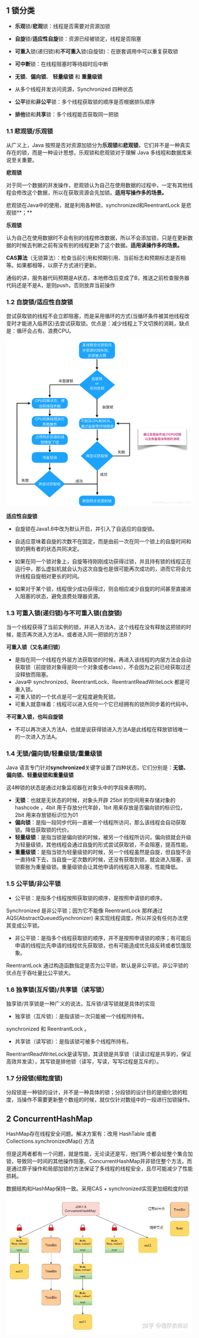 ## 1 锁分类

- **乐观**锁/**悲观**锁：线程是否需要对资源加锁
- **自旋**锁/**适应性自旋**锁：资源已经被锁定，线程是否阻塞
- **可重入**锁(递归锁)和**不可重入**锁(自旋锁)：在嵌套调用中可以重复获取锁
- **可中断**锁：在线程阻塞时等待超时后中断
- **无锁**、**偏向锁**、 **轻量级锁** 和 **重量级锁**

- 从多个线程并发访问资源，Synchronized 四种状态

- **公平**锁和**非公平**锁：多个线程获取锁的顺序是否根据排队顺序
- **排他**锁和**共享**锁：多个线程能否获取同一把锁

### 1.1 悲观锁/乐观锁

从广义上，Java 按照是否对资源加锁分为**乐观锁**和**悲观锁**，它们并不是一种真实存在的锁，而是一种设计思想，乐观锁和悲观锁对于理解 Java 多线程和数据库来说至关重要。

**悲观锁**

对于同一个数据的并发操作，悲观锁认为自己在使用数据的过程中，一定有其他线程会修改这个数据，所以在获取资源会先加锁。**适用写操作多的场景。**

悲观锁在Java中的使用，就是利用各种锁，synchronized和ReentrantLock 是悲观锁**；**



**乐观锁**

认为自己在使用数据时不会有别的线程修改数据，所以不会添加锁，只是在更新数据的时候去判断之前有没有别的线程更新了这个数据。**适用读操作多的场景。**

**CAS算法**（无锁算法）：检查当前引用和预期引用、当前标志和预期标志是否相等。如果都相等，以原子方式进行更新。

通俗的讲，服务器代码预期是A状态，本地修改后变成了B，推送之前检查服务器代码还是不是A，是则push，否则放弃当前操作



### 1.2 自旋锁/适应性自旋锁

尝试获取锁的线程不会立即阻塞，而是采用循环的方式(当循环条件被其他线程改变时才能进入临界区)去尝试获取锁。优点是：减少线程上下文切换的消耗，缺点是：循环会占有、浪费CPU。

![img](./img/1700831197975-70f37f61-4443-43f4-8c57-82825b86e830.png)

**适应性自旋锁**

- 自旋锁在Java1.6中改为默认开启，并引入了自适应的自旋锁。
- 自适应意味着自旋的次数不在固定，而是由前一次在同一个锁上的自旋时间和锁的拥有者的状态共同决定。

- 如果在同一个锁对象上，自旋等待刚刚成功获得过锁，并且持有锁的线程正在运行中，那么虚拟机就会认为这次自旋也是很可能再次成功的，进而它将会允许线程自旋相对更长的时间。
- 如果对于某个锁，线程很少成功获得过，则会相应减少自旋的时间甚至直接进入阻塞的状态，避免浪费处理器资源。

### 1.3 可重入锁(递归锁)与不可重入锁(自旋锁)

当一个线程获得了当前实例的锁，并进入方法A，这个线程在没有释放这把锁的时候，能否再次进入方法A，或者进入同一把锁的方法B？

**可重入锁（又名递归锁）**

- 是指在同一个线程在外层方法获取锁的时候，再进入该线程的内层方法会自动获取锁（前提锁对象得是同一个对象或者class），不会因为之前已经获取过还没释放而阻塞。
- Java中 synchronized、ReentrantLock、ReentrantReadWriteLock 都是可重入锁。
- 可重入锁的一个优点是可一定程度避免死锁。
- 可重入就意味着：线程可以进入任何一个它已经拥有的锁所同步着的代码中。

**不可重入锁，也叫自旋锁**

- 不可以再次进入方法A，也就是说获得锁进入方法A是此线程在释放锁钱唯一的一次进入方法A。

### 1.4 无锁/偏向锁/轻量级锁/重量级锁

Java 语言专门针对**synchronized**关键字设置了四种状态，它们分别是：**无锁、偏向锁、轻量级锁和重量级锁**

这4种锁的状态是通过对象监视器在对象头中的字段来表明的。

- **无锁**：也就是无状态的时候，对象头开辟 25bit 的空间用来存储对象的 hashcode ，4bit 用于存放分代年龄，1bit 用来存放是否偏向锁的标识位，2bit 用来存放锁标识位为01
- **偏向锁**：是指一段同步代码一直被一个线程所访问，那么该线程会自动获取锁。降低获取锁的代价。
- **轻量级锁**：是指当锁是偏向锁的时候，被另一个线程所访问，偏向锁就会升级为轻量级锁，其他线程会通过自旋的形式尝试获取锁，不会阻塞，提高性能。
- **重量级锁**：是指当锁为轻量级锁的时候，另一个线程虽然是自旋，但自旋不会一直持续下去，当自旋一定次数的时候，还没有获取到锁，就会进入阻塞，该锁膨胀为重量级锁。重量级锁会让其他申请的线程进入阻塞，性能降低。

### 1.5 公平锁/非公平锁

- 公平锁：是指多个线程按照获取锁的顺序，是按照申请锁的顺序。

Synchronized 是非公平锁；因为它不能像 ReentrantLock 那样通过AQS(AbstractQueuedSynchronizer) 来实现线程调度，所以并没有任何办法使其变成公平锁。

- 非公平锁：是指多个线程获取锁的顺序，并不是按照申请锁的顺序；有可能后申请的线程比先申请的线程优先获取锁，也有可能造成优先级反转或者饥饿现象。

ReentrantLock 通过构造函数指定是否为公平锁，默认是非公平锁。非公平锁的优点在于吞吐量比公平锁大。

### 1.6 独享锁(互斥锁)/共享锁（读写锁）

独享锁/共享锁是一种广义的说法，互斥锁/读写锁就是具体的实现

- 独享锁（互斥锁）：是指该锁一次只能被一个线程所持有。

synchronized 和 ReentrantLock 。

- 共享锁（读写锁）：是指该锁可被多个线程所持有。

ReentrantReadWriteLock是读写锁，其读锁是共享锁（读读过程是共享的，保证高效并发读），其写锁是排他锁（读写，写读，写写过程是互斥的）。

### 1.7 分段锁(细粒度锁)

分段锁是一种锁的设计，并不是一种具体的锁；分段锁的设计目的是细化锁的粒度，当操作不需要更新整个数组的时候，就仅仅针对数组中的一段进行加锁操作。

## 2 ConcurrentHashMap

HashMap存在线程安全问题。解决方案有：改用 HashTable 或者 Collections.synchronizedMap() 方法

但是这两者都有一个问题，就是性能，无论读还是写，他们两个都会给整个集合加锁，导致同一时间的其他操作阻塞。ConcurrentHashMap并非锁住整个方法，而是通过原子操作和局部加锁的方法保证了多线程的线程安全，且尽可能减少了性能损耗。

数据结构和HashMap保持一致。采用CAS + synchronized实现更加细粒度的锁

![img](./img/1700900896991-271f68fd-f665-4ab7-b5ab-7408772fdcfe.png)